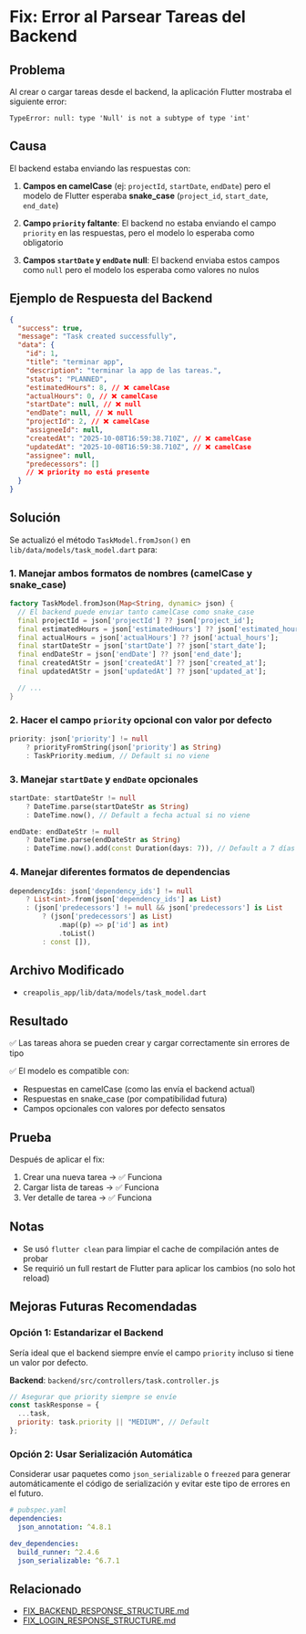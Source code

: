 # Fix: Error al Parsear Tareas del Backend

## Problema

Al crear o cargar tareas desde el backend, la aplicación Flutter mostraba el siguiente error:

```
TypeError: null: type 'Null' is not a subtype of type 'int'
```

## Causa

El backend estaba enviando las respuestas con:

1. **Campos en camelCase** (ej: `projectId`, `startDate`, `endDate`) pero el modelo de Flutter esperaba **snake_case** (`project_id`, `start_date`, `end_date`)

2. **Campo `priority` faltante**: El backend no estaba enviando el campo `priority` en las respuestas, pero el modelo lo esperaba como obligatorio

3. **Campos `startDate` y `endDate` null**: El backend enviaba estos campos como `null` pero el modelo los esperaba como valores no nulos

## Ejemplo de Respuesta del Backend

```json
{
  "success": true,
  "message": "Task created successfully",
  "data": {
    "id": 1,
    "title": "terminar app",
    "description": "terminar la app de las tareas.",
    "status": "PLANNED",
    "estimatedHours": 8, // ❌ camelCase
    "actualHours": 0, // ❌ camelCase
    "startDate": null, // ❌ null
    "endDate": null, // ❌ null
    "projectId": 2, // ❌ camelCase
    "assigneeId": null,
    "createdAt": "2025-10-08T16:59:38.710Z", // ❌ camelCase
    "updatedAt": "2025-10-08T16:59:38.710Z", // ❌ camelCase
    "assignee": null,
    "predecessors": []
    // ❌ priority no está presente
  }
}
```

## Solución

Se actualizó el método `TaskModel.fromJson()` en `lib/data/models/task_model.dart` para:

### 1. Manejar ambos formatos de nombres (camelCase y snake_case)

```dart
factory TaskModel.fromJson(Map<String, dynamic> json) {
  // El backend puede enviar tanto camelCase como snake_case
  final projectId = json['projectId'] ?? json['project_id'];
  final estimatedHours = json['estimatedHours'] ?? json['estimated_hours'];
  final actualHours = json['actualHours'] ?? json['actual_hours'];
  final startDateStr = json['startDate'] ?? json['start_date'];
  final endDateStr = json['endDate'] ?? json['end_date'];
  final createdAtStr = json['createdAt'] ?? json['created_at'];
  final updatedAtStr = json['updatedAt'] ?? json['updated_at'];

  // ...
}
```

### 2. Hacer el campo `priority` opcional con valor por defecto

```dart
priority: json['priority'] != null
    ? priorityFromString(json['priority'] as String)
    : TaskPriority.medium, // Default si no viene
```

### 3. Manejar `startDate` y `endDate` opcionales

```dart
startDate: startDateStr != null
    ? DateTime.parse(startDateStr as String)
    : DateTime.now(), // Default a fecha actual si no viene

endDate: endDateStr != null
    ? DateTime.parse(endDateStr as String)
    : DateTime.now().add(const Duration(days: 7)), // Default a 7 días después
```

### 4. Manejar diferentes formatos de dependencias

```dart
dependencyIds: json['dependency_ids'] != null
    ? List<int>.from(json['dependency_ids'] as List)
    : (json['predecessors'] != null && json['predecessors'] is List
        ? (json['predecessors'] as List)
            .map((p) => p['id'] as int)
            .toList()
        : const []),
```

## Archivo Modificado

- `creapolis_app/lib/data/models/task_model.dart`

## Resultado

✅ Las tareas ahora se pueden crear y cargar correctamente sin errores de tipo

✅ El modelo es compatible con:

- Respuestas en camelCase (como las envía el backend actual)
- Respuestas en snake_case (por compatibilidad futura)
- Campos opcionales con valores por defecto sensatos

## Prueba

Después de aplicar el fix:

1. Crear una nueva tarea → ✅ Funciona
2. Cargar lista de tareas → ✅ Funciona
3. Ver detalle de tarea → ✅ Funciona

## Notas

- Se usó `flutter clean` para limpiar el cache de compilación antes de probar
- Se requirió un full restart de Flutter para aplicar los cambios (no solo hot reload)

## Mejoras Futuras Recomendadas

### Opción 1: Estandarizar el Backend

Sería ideal que el backend siempre envíe el campo `priority` incluso si tiene un valor por defecto.

**Backend**: `backend/src/controllers/task.controller.js`

```javascript
// Asegurar que priority siempre se envíe
const taskResponse = {
  ...task,
  priority: task.priority || "MEDIUM", // Default
};
```

### Opción 2: Usar Serialización Automática

Considerar usar paquetes como `json_serializable` o `freezed` para generar automáticamente el código de serialización y evitar este tipo de errores en el futuro.

```yaml
# pubspec.yaml
dependencies:
  json_annotation: ^4.8.1

dev_dependencies:
  build_runner: ^2.4.6
  json_serializable: ^6.7.1
```

## Relacionado

- [FIX_BACKEND_RESPONSE_STRUCTURE.md](./FIX_BACKEND_RESPONSE_STRUCTURE.md)
- [FIX_LOGIN_RESPONSE_STRUCTURE.md](./FIX_LOGIN_RESPONSE_STRUCTURE.md)
